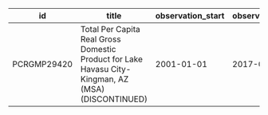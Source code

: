 | id          | title                                                                                              | observation_start   | observation_end   |
|-------------|----------------------------------------------------------------------------------------------------|---------------------|-------------------|
| PCRGMP29420 | Total Per Capita Real Gross Domestic Product for Lake Havasu City-Kingman, AZ (MSA) (DISCONTINUED) | 2001-01-01          | 2017-01-01        |